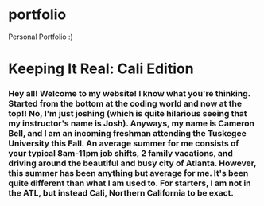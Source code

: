 # portfolio
Personal Portfolio :)
# Keeping It Real: Cali Edition 
### Hey all! Welcome to my website! I know what you're thinking. Started from the bottom at the coding world and now at the top!! No, I'm just joshing (which is quite hilarious seeing that my instructor's name is Josh). Anyways, my name is Cameron Bell, and I am an incoming freshman attending the Tuskegee University this Fall. An average summer for me consists of your typical 8am-11pm job shifts, 2 family vacations, and driving around the beautiful and busy city of Atlanta. However, this summer has been anything but average for me. It's been quite different than what I am used to. For starters, I am not in the ATL, but instead Cali, Northern California to be exact. 
